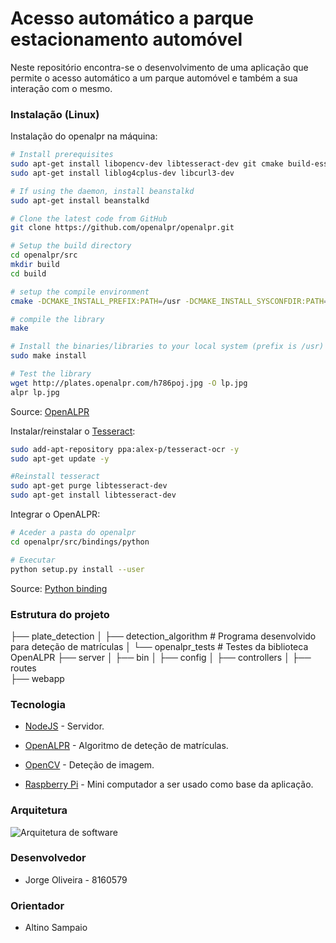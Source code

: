# Acesso automático a parque estacionamento automóvel

Neste repositório encontra-se o desenvolvimento de uma aplicação que permite o acesso automático a um parque automóvel e também a sua interação com o mesmo.

### Instalação (Linux)

Instalação do openalpr na máquina:

```sh
# Install prerequisites
sudo apt-get install libopencv-dev libtesseract-dev git cmake build-essential libleptonica-dev
sudo apt-get install liblog4cplus-dev libcurl3-dev

# If using the daemon, install beanstalkd
sudo apt-get install beanstalkd

# Clone the latest code from GitHub
git clone https://github.com/openalpr/openalpr.git

# Setup the build directory
cd openalpr/src
mkdir build
cd build

# setup the compile environment
cmake -DCMAKE_INSTALL_PREFIX:PATH=/usr -DCMAKE_INSTALL_SYSCONFDIR:PATH=/etc ..

# compile the library
make

# Install the binaries/libraries to your local system (prefix is /usr)
sudo make install

# Test the library
wget http://plates.openalpr.com/h786poj.jpg -O lp.jpg
alpr lp.jpg
```

Source: [OpenALPR](http://doc.openalpr.com/opensource.html#compiling-openalpr)

Instalar/reinstalar o [Tesseract](https://github.com/tesseract-ocr/tesseract):

```sh
sudo add-apt-repository ppa:alex-p/tesseract-ocr -y
sudo apt-get update -y

#Reinstall tesseract
sudo apt-get purge libtesseract-dev
sudo apt-get install libtesseract-dev
```

Integrar o OpenALPR:

```sh
# Aceder a pasta do openalpr
cd openalpr/src/bindings/python

# Executar
python setup.py install --user
```

Source: [Python binding](https://github.com/openalpr/openalpr/wiki/Integrating-OpenALPR)


### Estrutura do projeto

├── plate_detection
│   ├── detection_algorithm     # Programa desenvolvido para deteção de matrículas
│   └── openalpr_tests          # Testes da biblioteca OpenALPR
├── server
│   ├── bin
│   ├── config
│   ├── controllers
│   ├── routes  
├── webapp

### Tecnologia

* [NodeJS](https://nodejs.org/en/) - Servidor.

* [OpenALPR](https://github.com/openalpr/openalpr) - Algoritmo de deteção de matrículas.

* [OpenCV](https://opencv.org/) - Deteção de imagem.

* [Raspberry Pi](https://www.raspberrypi.org/) - Mini computador a ser usado como base da aplicação.

### Arquitetura

![Arquitetura de software](https://github.com/jdro10/ESTG-Projeto-Final/blob/master/docs/img/software%20architecture.png)

### Desenvolvedor

* Jorge Oliveira - 8160579

### Orientador

* Altino Sampaio
